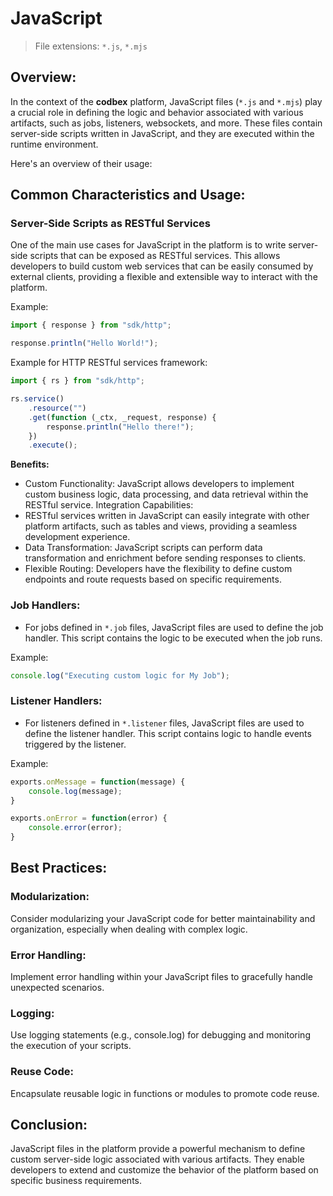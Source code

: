 # JavaScript

> File extensions: `*.js`, `*.mjs`

## Overview:

In the context of the __codbex__ platform, JavaScript files (`*.js` and `*.mjs`) play a crucial role in defining the logic and behavior associated with various artifacts, such as jobs, listeners, websockets, and more. These files contain server-side scripts written in JavaScript, and they are executed within the  runtime environment.

Here's an overview of their usage:

## Common Characteristics and Usage:

### Server-Side Scripts as RESTful Services

One of the main use cases for JavaScript in the platform is to write server-side scripts that can be exposed as RESTful services. This allows developers to build custom web services that can be easily consumed by external clients, providing a flexible and extensible way to interact with the platform.

Example:

```javascript
import { response } from "sdk/http";

response.println("Hello World!");
```

Example for HTTP RESTful services framework:

```javascript
import { rs } from "sdk/http";

rs.service()
    .resource("")
    .get(function (_ctx, _request, response) {
        response.println("Hello there!");
    })
    .execute();
```

**Benefits:**

* Custom Functionality: JavaScript allows developers to implement custom business logic, data processing, and data retrieval within the RESTful service.
Integration Capabilities:
* RESTful services written in JavaScript can easily integrate with other platform artifacts, such as tables and views, providing a seamless development experience.
* Data Transformation: JavaScript scripts can perform data transformation and enrichment before sending responses to clients.
* Flexible Routing: Developers have the flexibility to define custom endpoints and route requests based on specific requirements.

### Job Handlers:

* For jobs defined in `*.job` files, JavaScript files are used to define the job handler. This script contains the logic to be executed when the job runs.

Example:

```javascript
console.log("Executing custom logic for My Job");
```

### Listener Handlers:

* For listeners defined in `*.listener` files, JavaScript files are used to define the listener handler. This script contains logic to handle events triggered by the listener.

Example:

```javascript
exports.onMessage = function(message) {
	console.log(message);
}

exports.onError = function(error) {
	console.error(error);
}
```

## Best Practices:

### Modularization:

Consider modularizing your JavaScript code for better maintainability and organization, especially when dealing with complex logic.

### Error Handling:

Implement error handling within your JavaScript files to gracefully handle unexpected scenarios.

### Logging:

Use logging statements (e.g., console.log) for debugging and monitoring the execution of your scripts.

### Reuse Code:

Encapsulate reusable logic in functions or modules to promote code reuse.

## Conclusion:

JavaScript files in the platform provide a powerful mechanism to define custom server-side logic associated with various artifacts. They enable developers to extend and customize the behavior of the platform based on specific business requirements.